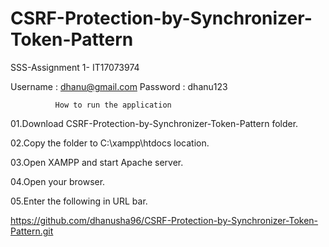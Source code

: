 # CSRF-Protection-by-Synchronizer-Token-Pattern
SSS-Assignment 1- IT17073974

Username : dhanu@gmail.com
Password : dhanu123

              How to run the application

01.Download CSRF-Protection-by-Synchronizer-Token-Pattern folder.

02.Copy the folder to C:\xampp\htdocs location.

03.Open XAMPP and start Apache server.

04.Open your browser.

05.Enter the following in URL bar.

https://github.com/dhanusha96/CSRF-Protection-by-Synchronizer-Token-Pattern.git

